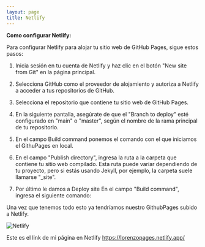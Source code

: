 ```yaml
---
layout: page
title: Netlify
---
```


**Como configurar Netlify:**

Para configurar Netlify para alojar tu sitio web de GitHub Pages, sigue estos pasos:

1. Inicia sesión en tu cuenta de Netlify y haz clic en el botón "New site from Git" en la página principal.

2. Selecciona GitHub como el proveedor de alojamiento y autoriza a Netlify a acceder a tus repositorios de GitHub.

3. Selecciona el repositorio que contiene tu sitio web de GitHub Pages.

4. En la siguiente pantalla, asegúrate de que el "Branch to deploy" esté configurado en "main" o "master", según el nombre de la rama principal de tu repositorio.

5. En el campo Build command ponemos el comando con el que iniciamos el GithuPages en local.

6. En el campo "Publish directory", ingresa la ruta a la carpeta que contiene tu sitio web compilado. Esta ruta puede variar dependiendo de tu proyecto, pero si estás usando Jekyll, por ejemplo, la carpeta suele llamarse "_site".

7. Por último le damos a Deploy site
En el campo "Build command", ingresa el siguiente comando:

Una vez que tenemos todo esto ya tendríamos nuestro GithubPages subido a Netlify.

![Netlify](https://images2.imgbox.com/ef/03/RHiT6chA_o.jpg)


Este es el link de mi página en Netlify https://lorenzopages.netlify.app/